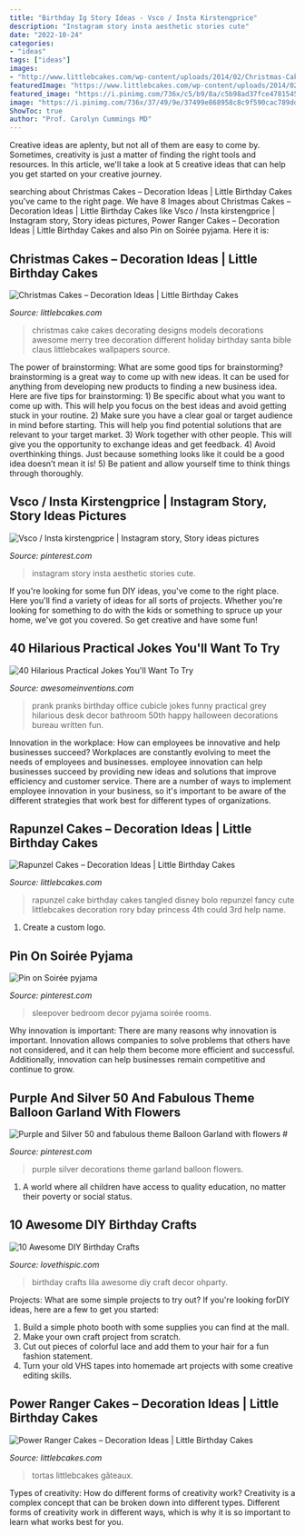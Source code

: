 ```yaml
---
title: "Birthday Ig Story Ideas - Vsco / Insta Kirstengprice"
description: "Instagram story insta aesthetic stories cute"
date: "2022-10-24"
categories:
- "ideas"
tags: ["ideas"]
images:
- "http://www.littlebcakes.com/wp-content/uploads/2014/02/Christmas-Cake-Ideas-1024x936.jpg"
featuredImage: "https://www.littlebcakes.com/wp-content/uploads/2014/02/Power-Ranger-Cakes.jpg"
featured_image: "https://i.pinimg.com/736x/c5/b9/8a/c5b98ad37fce478154515c273408e0bb.jpg"
image: "https://i.pinimg.com/736x/37/49/9e/37499e868958c8c9f590cac789ddc71c.jpg"
ShowToc: true
author: "Prof. Carolyn Cummings MD"
---
```



Creative ideas are aplenty, but not all of them are easy to come by. Sometimes, creativity is just a matter of finding the right tools and resources. In this article, we'll take a look at 5 creative ideas that can help you get started on your creative journey.

	

		
searching about Christmas Cakes – Decoration Ideas | Little Birthday Cakes you've came to the right page. We have 8 Images about Christmas Cakes – Decoration Ideas | Little Birthday Cakes like Vsco / Insta kirstengprice | Instagram story, Story ideas pictures, Power Ranger Cakes – Decoration Ideas | Little Birthday Cakes and also Pin on Soirée pyjama. Here it is:
		
    
## Christmas Cakes – Decoration Ideas | Little Birthday Cakes

<img loading=lazy src="http://www.littlebcakes.com/wp-content/uploads/2014/02/Christmas-Cake-Ideas-1024x936.jpg" onerror="this.onerror=null;this.src='https://tse3.mm.bing.net/th?id=OIP.q6FWFYU8k1tmgy_gy14ptAHaGx&amp;pid=15.1';" alt="Christmas Cakes – Decoration Ideas | Little Birthday Cakes">

_Source: littlebcakes.com_

>christmas cake cakes decorating designs models decorations awesome merry tree decoration different holiday birthday santa bible claus littlebcakes wallpapers source. 

	

The power of brainstorming: What are some good tips for brainstorming?
brainstorming is a great way to come up with new ideas. It can be used for anything from developing new products to finding a new business idea. Here are five tips for brainstorming: 1) Be specific about what you want to come up with. This will help you focus on the best ideas and avoid getting stuck in your routine. 2) Make sure you have a clear goal or target audience in mind before starting. This will help you find potential solutions that are relevant to your target market. 3) Work together with other people. This will give you the opportunity to exchange ideas and get feedback. 4) Avoid overthinking things. Just because something looks like it could be a good idea doesn’t mean it is! 5) Be patient and allow yourself time to think things through thoroughly.

    
## Vsco / Insta Kirstengprice | Instagram Story, Story Ideas Pictures

<img loading=lazy src="https://i.pinimg.com/736x/34/2b/cd/342bcd497e2c21bfbbb118d15850d326.jpg" onerror="this.onerror=null;this.src='https://tse3.mm.bing.net/th?id=OIP.7-RaKoHxeXI7rzVQknB-wgHaMU&amp;pid=15.1';" alt="Vsco / Insta kirstengprice | Instagram story, Story ideas pictures">

_Source: pinterest.com_

>instagram story insta aesthetic stories cute. 

	

If you're looking for some fun DIY ideas, you've come to the right place. Here you'll find a variety of ideas for all sorts of projects. Whether you're looking for something to do with the kids or something to spruce up your home, we've got you covered. So get creative and have some fun!

    
## 40 Hilarious Practical Jokes You&#039;ll Want To Try

<img loading=lazy src="http://www.awesomeinventions.com/wp-content/uploads/2016/09/office-transformed-into-bathroom-prank.jpg" onerror="this.onerror=null;this.src='https://tse4.mm.bing.net/th?id=OIP.LsXuEJXYxrUxSbt1TiDROAHaJ3&amp;pid=15.1';" alt="40 Hilarious Practical Jokes You&#039;ll Want To Try">

_Source: awesomeinventions.com_

>prank pranks birthday office cubicle jokes funny practical grey hilarious desk decor bathroom 50th happy halloween decorations bureau written fun. 

	

Innovation in the workplace: How can employees be innovative and help businesses succeed?
Workplaces are constantly evolving to meet the needs of employees and businesses. employee innovation can help businesses succeed by providing new ideas and solutions that improve efficiency and customer service. There are a number of ways to implement employee innovation in your business, so it's important to be aware of the different strategies that work best for different types of organizations.

    
## Rapunzel Cakes – Decoration Ideas | Little Birthday Cakes

<img loading=lazy src="http://www.littlebcakes.com/wp-content/uploads/2013/08/Rapunzel-Cakes.jpg" onerror="this.onerror=null;this.src='https://tse2.mm.bing.net/th?id=OIP.lkv30_yrQuSNxYihLhAUywHaJ4&amp;pid=15.1';" alt="Rapunzel Cakes – Decoration Ideas | Little Birthday Cakes">

_Source: littlebcakes.com_

>rapunzel cake birthday cakes tangled disney bolo repunzel fancy cute littlebcakes decoration rory bday princess 4th could 3rd help name. 

	

1. Create a custom logo.

    
## Pin On Soirée Pyjama

<img loading=lazy src="https://i.pinimg.com/736x/c5/b9/8a/c5b98ad37fce478154515c273408e0bb.jpg" onerror="this.onerror=null;this.src='https://tse2.mm.bing.net/th?id=OIP._4WDK4sG4Pxtb3j69SeElQHaJ3&amp;pid=15.1';" alt="Pin on Soirée pyjama">

_Source: pinterest.com_

>sleepover bedroom decor pyjama soirée rooms. 

	

Why innovation is important:
There are many reasons why innovation is important. Innovation allows companies to solve problems that others have not considered, and it can help them become more efficient and successful. Additionally, innovation can help businesses remain competitive and continue to grow.

    
## Purple And Silver 50 And Fabulous Theme Balloon Garland With Flowers #

<img loading=lazy src="https://i.pinimg.com/736x/37/49/9e/37499e868958c8c9f590cac789ddc71c.jpg" onerror="this.onerror=null;this.src='https://tse4.mm.bing.net/th?id=OIP.3fQM-ArqizMgOhGCUChqpgHaJ3&amp;pid=15.1';" alt="Purple and Silver 50 and fabulous theme Balloon Garland with flowers #">

_Source: pinterest.com_

>purple silver decorations theme garland balloon flowers. 

	

1. A world where all children have access to quality education, no matter their poverty or social status. 

    
## 10 Awesome DIY Birthday Crafts

<img loading=lazy src="http://www.lovethispic.com/uploaded_images/blogs/36-1400199455-2-1.jpg" onerror="this.onerror=null;this.src='https://tse4.mm.bing.net/th?id=OIP.LT-9nDiglVmRFj1vc5G2RwHaPH&amp;pid=15.1';" alt="10 Awesome DIY Birthday Crafts">

_Source: lovethispic.com_

>birthday crafts lila awesome diy craft decor ohparty. 

	

Projects: What are some simple projects to try out?
If you're looking forDIY ideas, here are a few to get you started: 
1. Build a simple photo booth with some supplies you can find at the mall.
2. Make your own craft project from scratch.
3. Cut out pieces of colorful lace and add them to your hair for a fun fashion statement. 
4. Turn your old VHS tapes into homemade art projects with some creative editing skills.

    
## Power Ranger Cakes – Decoration Ideas | Little Birthday Cakes

<img loading=lazy src="https://www.littlebcakes.com/wp-content/uploads/2014/02/Power-Ranger-Cakes.jpg" onerror="this.onerror=null;this.src='https://tse3.mm.bing.net/th?id=OIP.boN39HizcC8LoYlqcsiB3wHaLG&amp;pid=15.1';" alt="Power Ranger Cakes – Decoration Ideas | Little Birthday Cakes">

_Source: littlebcakes.com_

>tortas littlebcakes gâteaux. 

	

Types of creativity: How do different forms of creativity work?
Creativity is a complex concept that can be broken down into different types. Different forms of creativity work in different ways, which is why it is so important to learn what works best for you.

